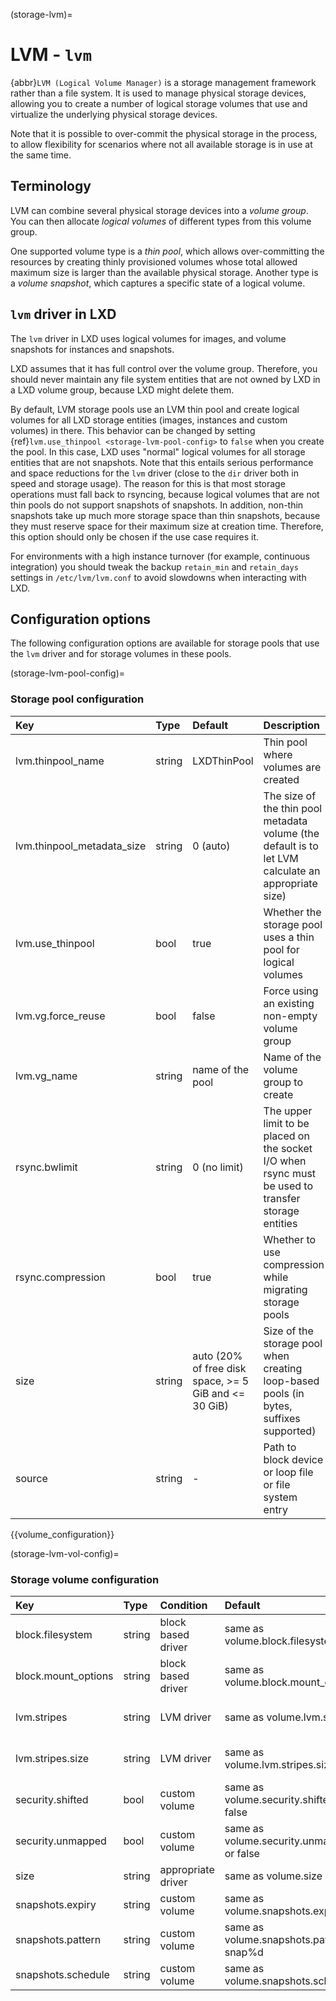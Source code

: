 (storage-lvm)=
# LVM - `lvm`

{abbr}`LVM (Logical Volume Manager)` is a storage management framework rather than a file system.
It is used to manage physical storage devices, allowing you to create a number of logical storage volumes that use and virtualize the underlying physical storage devices.

Note that it is possible to over-commit the physical storage in the process, to allow flexibility for scenarios where not all available storage is in use at the same time.

## Terminology

LVM can combine several physical storage devices into a *volume group*.
You can then allocate *logical volumes* of different types from this volume group.

One supported volume type is a *thin pool*, which allows over-committing the resources by creating  thinly provisioned volumes whose total allowed maximum size is larger than the available physical storage.
Another type is a *volume snapshot*, which captures a specific state of a logical volume.

## `lvm` driver in LXD

The `lvm` driver in LXD uses logical volumes for images, and volume snapshots for instances and snapshots.

LXD assumes that it has full control over the volume group.
Therefore, you should never maintain any file system entities that are not owned by LXD in a LXD volume group, because LXD might delete them.

By default, LVM storage pools use an LVM thin pool and create logical volumes for all LXD storage entities (images, instances and custom volumes) in there.
This behavior can be changed by setting {ref}`lvm.use_thinpool <storage-lvm-pool-config>` to `false` when you create the pool.
In this case, LXD uses "normal" logical volumes for all storage entities that are not snapshots.
Note that this entails serious performance and space reductions for the `lvm` driver (close to the `dir` driver both in speed and storage usage).
The reason for this is that most storage operations must fall back to rsyncing, because logical volumes that are not thin pools do not support snapshots of snapshots.
In addition, non-thin snapshots take up much more storage space than thin snapshots, because they must reserve space for their maximum size at creation time.
Therefore, this option should only be chosen if the use case requires it.

For environments with a high instance turnover (for example, continuous integration) you should tweak the backup `retain_min` and `retain_days` settings in `/etc/lvm/lvm.conf` to avoid slowdowns when interacting with LXD.

## Configuration options

The following configuration options are available for storage pools that use the `lvm` driver and for storage volumes in these pools.

(storage-lvm-pool-config)=
### Storage pool configuration
Key                           | Type                          | Default                                 | Description
:--                           | :---                          | :------                                 | :----------
lvm.thinpool\_name            | string                        | LXDThinPool                             | Thin pool where volumes are created
lvm.thinpool\_metadata\_size  | string                        | 0 (auto)                                | The size of the thin pool metadata volume (the default is to let LVM calculate an appropriate size)
lvm.use\_thinpool             | bool                          | true                                    | Whether the storage pool uses a thin pool for logical volumes
lvm.vg.force\_reuse           | bool                          | false                                   | Force using an existing non-empty volume group
lvm.vg\_name                  | string                        | name of the pool                        | Name of the volume group to create
rsync.bwlimit                 | string                        | 0 (no limit)                            | The upper limit to be placed on the socket I/O when rsync must be used to transfer storage entities
rsync.compression             | bool                          | true                                    | Whether to use compression while migrating storage pools
size                          | string                        | auto (20% of free disk space, >= 5 GiB and <= 30 GiB) | Size of the storage pool when creating loop-based pools (in bytes, suffixes supported)
source                        | string                        | -                                       | Path to block device or loop file or file system entry

{{volume_configuration}}

(storage-lvm-vol-config)=
### Storage volume configuration
Key                     | Type      | Condition                 | Default                                     | Description
:--                     | :---      | :--------                 | :------                                     | :----------
block.filesystem        | string    | block based driver        | same as volume.block.filesystem             | {{block_filesystem}}
block.mount\_options    | string    | block based driver        | same as volume.block.mount\_options         | Mount options for block devices
lvm.stripes             | string    | LVM driver                | same as volume.lvm.stripes                  | Number of stripes to use for new volumes (or thin pool volume)
lvm.stripes.size        | string    | LVM driver                | same as volume.lvm.stripes.size             | Size of stripes to use (at least 4096 bytes and multiple of 512 bytes)
security.shifted        | bool      | custom volume             | same as volume.security.shifted or false    | {{enable_ID_shifting}}
security.unmapped       | bool      | custom volume             | same as volume.security.unmapped or false   | Disable ID mapping for the volume
size                    | string    | appropriate driver        | same as volume.size                         | Size/quota of the storage volume
snapshots.expiry        | string    | custom volume             | same as volume.snapshots.expiry             | {{snapshot_expiry_format}}
snapshots.pattern       | string    | custom volume             | same as volume.snapshots.pattern or snap%d  | {{snapshot_pattern_format}}
snapshots.schedule      | string    | custom volume             | same as volume.snapshots.schedule           | {{snapshot_schedule_format}}
